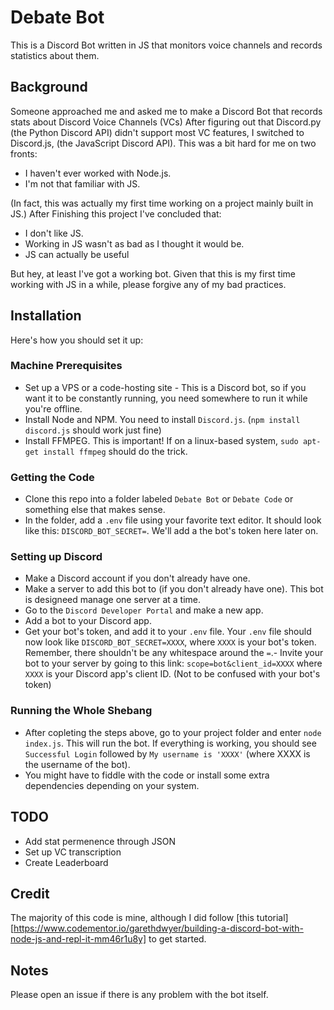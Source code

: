 # Debate Bot
This is a Discord Bot written in JS that monitors voice channels and records statistics about them. 

## Background
Someone approached me and asked me to make a Discord Bot that records stats about Discord Voice Channels (VCs)
After figuring out that Discord.py (the Python Discord API) didn't support most VC features, I switched to Discord.js, (the JavaScript Discord API). 
This was a bit hard for me on two fronts: 

- I haven't ever worked with Node.js.
- I'm not that familiar with JS.

(In fact, this was actually my first time working on a project mainly built in JS.) 
After Finishing this project I've concluded that: 

- I don't like JS.
- Working in JS wasn't as bad as I thought it would be. 
- JS can actually be useful

But hey, at least I've got a working bot. 
Given that this is my first time working with JS in a while, please forgive any of my bad practices. 

## Installation
Here's how you should set it up:

### Machine Prerequisites
- Set up a VPS or a code-hosting site - This is a Discord bot, so if you want it to be constantly running, you need somewhere to run it while you're offline.
- Install Node and NPM. You need to install `Discord.js`. (`npm install discord.js` should work just fine)
- Install FFMPEG. This is important! If on a linux-based system, `sudo apt-get install ffmpeg` should do the trick.

### Getting the Code
- Clone this repo into a folder labeled `Debate Bot` or `Debate Code` or something else that makes sense. 
- In the folder, add a `.env` file using your favorite text editor. It should look like this: `DISCORD_BOT_SECRET=`. We'll add a the bot's token here later on.

### Setting up Discord
- Make a Discord account if you don't already have one.
- Make a server to add this bot to (if you don't already have one). This bot is designeed manage one server at a time.
- Go to the `Discord Developer Portal` and make a new app. 
- Add a bot to your Discord app. 
- Get your bot's token, and add it to your `.env` file. Your `.env` file should now look like `DISCORD_BOT_SECRET=XXXX`, where `XXXX` is your bot's token. Remember, there shouldn't be any whitespace around the `=`.- Invite your bot to your server by going to this link: `scope=bot&client_id=XXXX` where `XXXX` is your Discord app's client ID. (Not to be confused with your bot's token)

### Running the Whole Shebang
- After copleting the steps above, go to your project folder and enter `node index.js`. This will run the bot. If everything is working, you should see `Successful Login` followed by `My username is 'XXXX'` (where XXXX is the username of the bot). 
- You might have to fiddle with the code or install some extra dependencies depending on your system. 

## TODO
- Add stat permenence through JSON
- Set up VC transcription
- Create Leaderboard

## Credit
The majority of this code is mine, although I did follow [this tutorial][https://www.codementor.io/garethdwyer/building-a-discord-bot-with-node-js-and-repl-it-mm46r1u8y] to get started.

## Notes
Please open an issue if there is any problem with the bot itself. 
